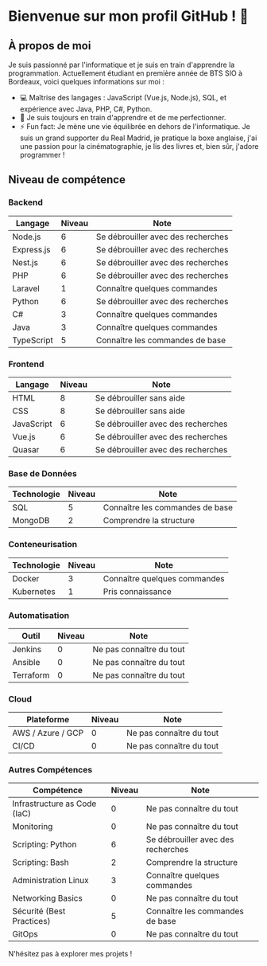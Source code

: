 # Bienvenue sur mon profil GitHub ! :wave:

## À propos de moi

Je suis passionné par l'informatique et je suis en train d'apprendre la programmation. Actuellement étudiant en première année de BTS SIO à Bordeaux, voici quelques informations sur moi :

- :computer: Maîtrise des langages : JavaScript (Vue.js, Node.js), SQL, et expérience avec Java, PHP, C#, Python.
- :seedling: Je suis toujours en train d'apprendre et de me perfectionner.
- ⚡ Fun fact: Je mène une vie équilibrée en dehors de l'informatique. Je suis un grand supporter du Real Madrid, je pratique la boxe anglaise, j'ai une passion pour la cinématographie, je lis des livres et, bien sûr, j'adore programmer !

## Niveau de compétence

### Backend
| Langage     | Niveau | Note |
|-------------|--------|------|
| Node.js     | 6      | Se débrouiller avec des recherches |
| Express.js  | 6      | Se débrouiller avec des recherches |
| Nest.js     | 6      | Se débrouiller avec des recherches |
| PHP         | 6      | Se débrouiller avec des recherches |
| Laravel     | 1      | Connaître quelques commandes |
| Python      | 6      | Se débrouiller avec des recherches |
| C#          | 3      | Connaître quelques commandes |
| Java        | 3      | Connaître quelques commandes |
| TypeScript  | 5      | Connaître les commandes de base |

### Frontend
| Langage     | Niveau | Note |
|-------------|--------|------|
| HTML        | 8      | Se débrouiller sans aide |
| CSS         | 8      | Se débrouiller sans aide |
| JavaScript  | 6      | Se débrouiller avec des recherches |
| Vue.js      | 6      | Se débrouiller avec des recherches |
| Quasar      | 6      | Se débrouiller avec des recherches |

### Base de Données
| Technologie | Niveau | Note |
|-------------|--------|------|
| SQL         | 5      | Connaître les commandes de base |
| MongoDB     | 2      | Comprendre la structure |

### Conteneurisation
| Technologie | Niveau | Note |
|-------------|--------|------|
| Docker      | 3      | Connaître quelques commandes |
| Kubernetes  | 1      | Pris connaissance |

### Automatisation
| Outil       | Niveau | Note |
|-------------|--------|------|
| Jenkins     | 0      | Ne pas connaître du tout |
| Ansible     | 0      | Ne pas connaître du tout |
| Terraform   | 0      | Ne pas connaître du tout |

### Cloud
| Plateforme          | Niveau | Note |
|---------------------|--------|------|
| AWS / Azure / GCP   | 0      | Ne pas connaître du tout |
| CI/CD               | 0      | Ne pas connaître du tout |

### Autres Compétences
| Compétence                   | Niveau | Note |
|------------------------------|--------|------|
| Infrastructure as Code (IaC) | 0      | Ne pas connaître du tout |
| Monitoring                   | 0      | Ne pas connaître du tout |
| Scripting: Python            | 6      | Se débrouiller avec des recherches |
| Scripting: Bash              | 2      | Comprendre la structure |
| Administration Linux         | 3      | Connaître quelques commandes |
| Networking Basics            | 0      | Ne pas connaître du tout |
| Sécurité (Best Practices)   | 5      | Connaître les commandes de base |
| GitOps                       | 0      | Ne pas connaître du tout |

N'hésitez pas à explorer mes projets !
